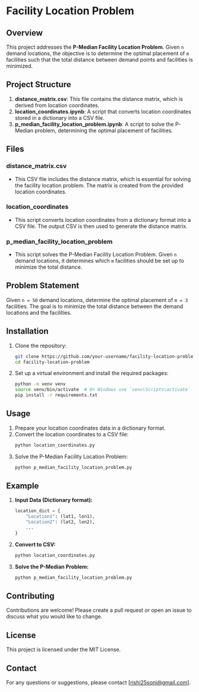 # Facility Location Problem

## Overview

This project addresses the **P-Median Facility Location Problem**. Given `n` demand locations, the objective is to determine the optimal placement of `m` facilities such that the total distance between demand points and facilities is minimized.

## Project Structure

1. **distance_matrix.csv**: This file contains the distance matrix, which is derived from location coordinates.
2. **location_coordinates.ipynb**: A script that converts location coordinates stored in a dictionary into a CSV file.
3. **p_median_facility_location_problem.ipynb**: A script to solve the P-Median problem, determining the optimal placement of facilities.

## Files

### distance_matrix.csv

- This CSV file includes the distance matrix, which is essential for solving the facility location problem. The matrix is created from the provided location coordinates.

### location_coordinates

- This script converts location coordinates from a dictionary format into a CSV file. The output CSV is then used to generate the distance matrix.

### p_median_facility_location_problem

- This script solves the P-Median Facility Location Problem. Given `n` demand locations, it determines which `m` facilities should be set up to minimize the total distance.

## Problem Statement

Given `n = 50` demand locations, determine the optimal placement of `m = 3` facilities. The goal is to minimize the total distance between the demand locations and the facilities.

## Installation

1. Clone the repository:
    ```sh
    git clone https://github.com/your-username/facility-location-problem.git
    cd facility-location-problem
    ```

2. Set up a virtual environment and install the required packages:
    ```sh
    python -m venv venv
    source venv/bin/activate  # On Windows use `venv\Scripts\activate`
    pip install -r requirements.txt
    ```

## Usage

1. Prepare your location coordinates data in a dictionary format.
2. Convert the location coordinates to a CSV file:
    ```sh
    python location_coordinates.py
    ```
3. Solve the P-Median Facility Location Problem:
    ```sh
    python p_median_facility_location_problem.py
    ```

## Example

1. **Input Data (Dictionary format):**
    ```python
    location_dict = {
        "Location1": (lat1, lon1),
        "Location2": (lat2, lon2),
        ...
    }
    ```

2. **Convert to CSV:**
    ```sh
    python location_coordinates.py
    ```

4. **Solve the P-Median Problem:**
    ```sh
    python p_median_facility_location_problem.py
    ```

## Contributing

Contributions are welcome! Please create a pull request or open an issue to discuss what you would like to change.

## License

This project is licensed under the MIT License.

## Contact

For any questions or suggestions, please contact [rishi25soni@gmail.com].

